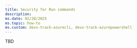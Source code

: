 ```yaml
---
title: Security for Run commands
description: 
ms.date: 02/28/2025
ms.topic: how-to
ms.custom: devx-track-azurecli, devx-track-azurepowershell
---
```


TBD
